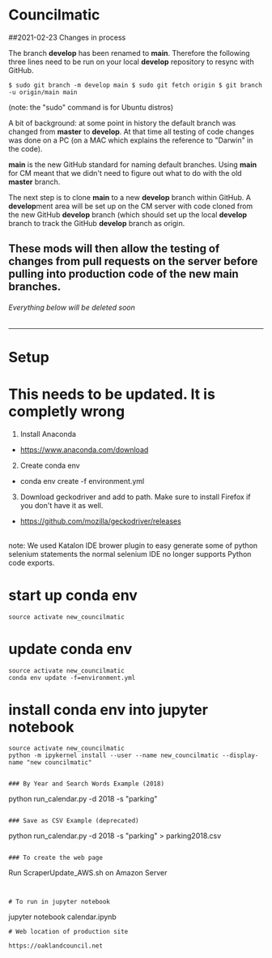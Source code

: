# Councilmatic
##2021-02-23 Changes in process

The branch **develop** has been renamed to **main**.  Therefore the following three lines need to be run on your local **develop** repository to resync with GitHub.

`$ sudo git branch -m develop main
$ sudo git fetch origin
$ git branch -u origin/main main`

(note: the "sudo" command is for Ubuntu distros)

A bit of background: at some point in history the default branch was changed from **master** to **develop**.  At that time all testing of code changes was done on a PC (on a MAC which explains the reference to "Darwin" in the code).

**main** is the new GitHub standard for naming default branches.  Using **main** for CM meant that we didn't need to figure out what to do with the old **master** branch.

The next step is to clone **main** to a new **develop** branch within GitHub.  A **develop**ment area will be set up on the CM server with code cloned from the new GitHub **develop** branch (which should set up the local **develop** branch to track the GitHub **develop** branch as origin.

These mods will then allow the testing of changes from pull requests on the server before pulling into production code of the new **main** branches.
------
###### Everything below will be deleted soon
------

# Setup
# This needs to be updated.  It is completly wrong

1. Install Anaconda 
  * https://www.anaconda.com/download
2. Create conda env
  * conda env create -f environment.yml
3. Download geckodriver and add to path. Make sure to install Firefox if you don't have it as well.
  * https://github.com/mozilla/geckodriver/releases
  <br>
note: We used Katalon IDE brower plugin to easy generate some of python selenium statements the normal selenium IDE no longer supports Python code exports.
  
# start up conda env
```
source activate new_councilmatic
```

# update conda env
```
source activate new_councilmatic
conda env update -f=environment.yml
```

# install conda env into jupyter notebook
```
source activate new_councilmatic
python -m ipykernel install --user --name new_councilmatic --display-name "new councilmatic"
```


```

### By Year and Search Words Example (2018)

```
python run_calendar.py -d 2018 -s "parking"
```

### Save as CSV Example (deprecated)

```
python run_calendar.py -d 2018 -s "parking" > parking2018.csv
```

### To create the web page

```
Run ScraperUpdate_AWS.sh on Amazon Server
```


# To run in jupyter notebook
```
jupyter notebook calendar.ipynb
```
# Web location of production site

https://oaklandcouncil.net


